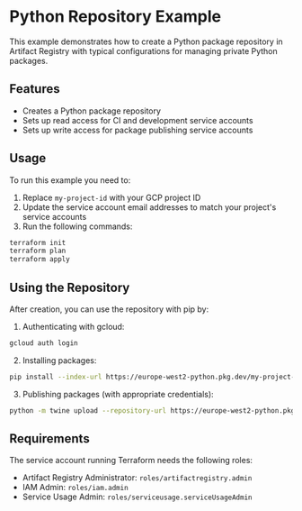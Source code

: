 # Python Repository Example

This example demonstrates how to create a Python package repository in Artifact Registry with typical configurations for managing private Python packages.

## Features

- Creates a Python package repository
- Sets up read access for CI and development service accounts
- Sets up write access for package publishing service accounts

## Usage

To run this example you need to:

1. Replace `my-project-id` with your GCP project ID
2. Update the service account email addresses to match your project's service accounts
3. Run the following commands:

```bash
terraform init
terraform plan
terraform apply
```

## Using the Repository

After creation, you can use the repository with pip by:

1. Authenticating with gcloud:

```bash
gcloud auth login
```

2. Installing packages:

```bash
pip install --index-url https://europe-west2-python.pkg.dev/my-project-id/python-packages/simple/ my-package
```

3. Publishing packages (with appropriate credentials):

```bash
python -m twine upload --repository-url https://europe-west2-python.pkg.dev/my-project-id/python-packages/ dist/*
```

## Requirements

The service account running Terraform needs the following roles:

- Artifact Registry Administrator: `roles/artifactregistry.admin`
- IAM Admin: `roles/iam.admin`
- Service Usage Admin: `roles/serviceusage.serviceUsageAdmin`

